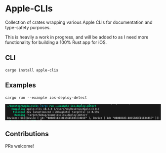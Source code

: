 # Apple-CLIs
Collection of crates wrapping various Apple CLIs for documentation and type-safety purposes.

This is heavily a work in progress, and will be added to as I need more functionality for building a 100% Rust app for iOS.

## CLI
`cargo install apple-clis`

## Examples

`cargo run --example ios-deploy-detect`

![Example `ios-deploy --detect`](docs/ios-deploy-detect.png)

## Contributions
PRs welcome!
